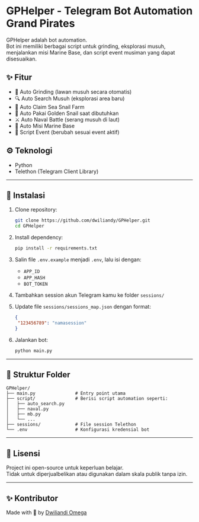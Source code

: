 # GPHelper - Telegram Bot Automation Grand Pirates

GPHelper adalah bot automation.  
Bot ini memiliki berbagai script untuk grinding, eksplorasi musuh, menjalankan misi Marine Base, dan script event musiman yang dapat disesuaikan.

## ✨ Fitur

- 🔁 Auto Grinding (lawan musuh secara otomatis)
- 🔍 Auto Search Musuh (eksplorasi area baru)
- 🐌 Auto Claim Sea Snail Farm
- 🐌 Auto Pakai Golden Snail saat dibutuhkan
- ⚔️ Auto Naval Battle (serang musuh di laut)
- 🏴 Auto Misi Marine Base
- 📆 Script Event (berubah sesuai event aktif)

## ⚙️ Teknologi

- Python
- Telethon (Telegram Client Library)

---

## 🚀 Instalasi

1. Clone repository:

   ```bash
   git clone https://github.com/dwiliandy/GPHelper.git
   cd GPHelper
   ```

2. Install dependency:

   ```bash
   pip install -r requirements.txt
   ```

3. Salin file `.env.example` menjadi `.env`, lalu isi dengan:

   - `APP_ID`
   - `APP_HASH`
   - `BOT_TOKEN`

4. Tambahkan session akun Telegram kamu ke folder `sessions/`

5. Update file `sessions/sessions_map.json` dengan format:

   ```json
   {
   	"123456789": "namasession"
   }
   ```

6. Jalankan bot:
   ```bash
   python main.py
   ```

---

## 📁 Struktur Folder

```
GPHelper/
├── main.py               # Entry point utama
├── script/               # Berisi script automation seperti:
│   ├── auto_search.py
│   ├── naval.py
│   ├── mb.py
│   └── ...
├── sessions/             # File session Telethon
└── .env                  # Konfigurasi kredensial bot
```

---

## 📄 Lisensi

Project ini open-source untuk keperluan belajar.  
Tidak untuk diperjualbelikan atau digunakan dalam skala publik tanpa izin.

---

## ✨ Kontributor

Made with 🧠 by [Dwiliandi Omega](https://github.com/dwiliandy)
